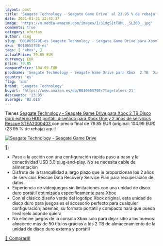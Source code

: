 ```yaml
---
layout: post
title: 'Seagate Technology - Seagate Game Drive  al 23.95 % de rebaja'
date: 2021-01-31 12:42:37
image: 'https://m.media-amazon.com/images/I/31dgS1tTXhL._SL200_.jpg'
comments: true
category: ofertas
author: ring
slug: 'B01065S79E-es Seagate Technology - Seagate Game Drive para Xbox 2 TB...'
sku: 'B01065S79E-es'
tags: [ 'xbox', ]
actualPrice: 79.85 EUR
currency: EUR
price: 79.85
comparePrice: 104.99 EUR
prodname: 'Seagate Technology - Seagate Game Drive para Xbox  2 TB  Disco duro externo  HDD portátil  diseñado para Xbox One  y 2 años de servicios Rescue  STEA2000403 '
country: 'es'
flag: '🇪🇸'
brand: 'Seagate Technology'
buyurl: 'https://www.amazon.es/dp/B01065S79E/?tag=tolees-21'
descuento: '23.95'
average: '82.016'
---
```


Tienes [Seagate Technology - Seagate Game Drive para Xbox  2 TB  Disco duro externo  HDD portátil  diseñado para Xbox One  y 2 años de servicios Rescue  STEA2000403 ](https://www.amazon.es/dp/B01065S79E/?tag=tolees-21) con precio final de  79.85 EUR (original: 104.99 EUR) (23.95 %  de rebaja) aqui!

[![Seagate Technology - Seagate Game Drive ](https://m.media-amazon.com/images/I/31dgS1tTXhL._SL200_.jpg)](https://www.amazon.es/dp/B01065S79E/?tag=tolees-21)

🔎:

- Pase a la acción con una configuración rápida paso a paso y la conectividad USB 3.0 plug-and-play. No se necesita cable de alimentación
- Disfrute de la tranquilidad a largo plazo que le proporcionan los 2 años de servicios Rescue Data Recovery Service Plan para recuperación de datos.
- Experiencia de videojuegos sin limitaciones con una unidad de disco duro portátil optimizada específicamente para Xbox
- Con el clásico diseño verde del logotipo Xbox original, esta unidad de disco duro para juegos es el accesorio perfecto para cualquier configuración; además, su formato portátil y compacto hará que pueda llevárselo adonde quiera
- No elimine juegos de la consola Xbox solo para dejar sitio a los nuevos: almacene más de 50 títulos gracias a los 2 TB de almacenamiento de la unidad de disco duro externa y portátil

[🛒 Comprar!!!](https://www.amazon.es/dp/B01065S79E/?tag=tolees-21)
